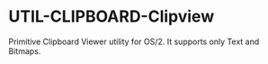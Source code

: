 # UTIL-CLIPBOARD-Clipview
Primitive Clipboard Viewer utility for OS/2. It supports only Text and Bitmaps. 
